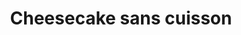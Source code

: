 ---
layout: recette
categories: [recettes]
hidden: true
lang: fr
title: Cheesecake sans cuisson
type: sucre
ingredients: 
  - nom: beurre 
    qte: 150
    unite: gr
  - nom: Speculoos
    qte: 250
    unite: gr
  - nom: flocons d'avoine
    qte: 50
    unite: gr
  - nom: philadelphia
    qte: 600
    unite: gr
  - nom: sucre
    qte: 150
    unite: gr
  - nom: crème fleurette
    qte: 400
    unite: mL
  - nom: vanille liquide
    qte: 1/2
    unite: cuillère à soupe
preconditions:
  - "Pour la chantilly tout doit être froid, donc mettre au congélateur pendant 15 minutes : la crème, le saladier, les fouets du batteur"
  - Le philadelphia doit être à température ambiante
  - Casser les Speculoos en petits bouts
  - Mettre du papier sulfurisé au fond du moule
etapes:
  - label: Préparation de la croûte
    details:
      - Chauffer les flocons d'avoine pendant 10 minutes à feu doux dans une casserole (ça ne doit pas brûler)
      - Ajouter le beurre et les Speculoos
      - Mélanger jusqu'à ce que la préparation soit homogène
      - Verser dans le moule
      - Presser la croûte avec une spatule coudée afin qu'elle soit compacte et plane
      - Réserver au frigo
  - label: Préparation du philadelphia
    details:
      - Mettre dans un saladier le philadelphia avec le sucre et l'arôme vanille
      - Mélanger au fouet jusqu'à ce que la préparation soit lisse
  - label: Préparation de la chantilly
    details:
      - label: Voir ici
        link: /recettes/chantilly
      - Réserver au frigo
  - label: Mélange du philadelphia avec la chantilly
    details:
      - Prendre la moitié de la chantilly et l'incorporer délicatement avec le philadelphia (comme des blancs en neige)
      - Faire de même avec l'autre moitié
  - label: Assemblage
    details: 
      - Sortir le moule du frigo
      - Verser le mélange dans le moule
      - Lisser avec une spatule coudée
      - Placer au frigo pour 6h
notes:
  -  Pour presser la croûte, si vous n'avez pas de spatule coudée vous pouvez utiliser un verre ou un presse purée
variantes:
  - label: Essayer avec un peu de gélatine pour que le cheesecake se tienne mieux
    todo: true
---